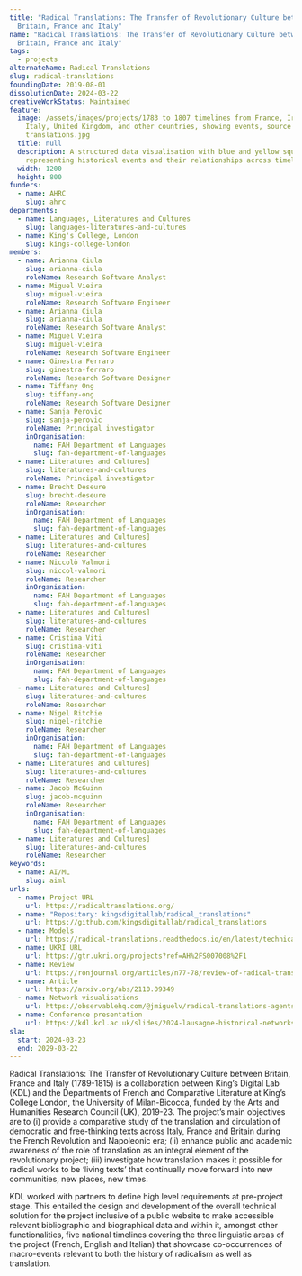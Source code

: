 ```yaml
---
title: "Radical Translations: The Transfer of Revolutionary Culture between
  Britain, France and Italy"
name: "Radical Translations: The Transfer of Revolutionary Culture between
  Britain, France and Italy"
tags:
  - projects
alternateName: Radical Translations
slug: radical-translations
foundingDate: 2019-08-01
dissolutionDate: 2024-03-22
creativeWorkStatus: Maintained
feature:
  image: /assets/images/projects/1783 to 1807 timelines from France, Ireland,
    Italy, United Kingdom, and other countries, showing events, source texts &
    translations.jpg
  title: null
  description: A structured data visualisation with blue and yellow square grids
    representing historical events and their relationships across timelines
  width: 1200
  height: 800
funders:
  - name: AHRC
    slug: ahrc
departments:
  - name: Languages, Literatures and Cultures
    slug: languages-literatures-and-cultures
  - name: King's College, London
    slug: kings-college-london
members:
  - name: Arianna Ciula
    slug: arianna-ciula
    roleName: Research Software Analyst
  - name: Miguel Vieira
    slug: miguel-vieira
    roleName: Research Software Engineer
  - name: Arianna Ciula
    slug: arianna-ciula
    roleName: Research Software Analyst
  - name: Miguel Vieira
    slug: miguel-vieira
    roleName: Research Software Engineer
  - name: Ginestra Ferraro
    slug: ginestra-ferraro
    roleName: Research Software Designer
  - name: Tiffany Ong
    slug: tiffany-ong
    roleName: Research Software Designer
  - name: Sanja Perovic
    slug: sanja-perovic
    roleName: Principal investigator
    inOrganisation:
      name: FAH Department of Languages
      slug: fah-department-of-languages
  - name: Literatures and Cultures]
    slug: literatures-and-cultures
    roleName: Principal investigator
  - name: Brecht Deseure
    slug: brecht-deseure
    roleName: Researcher
    inOrganisation:
      name: FAH Department of Languages
      slug: fah-department-of-languages
  - name: Literatures and Cultures]
    slug: literatures-and-cultures
    roleName: Researcher
  - name: Niccolò Valmori
    slug: niccol-valmori
    roleName: Researcher
    inOrganisation:
      name: FAH Department of Languages
      slug: fah-department-of-languages
  - name: Literatures and Cultures]
    slug: literatures-and-cultures
    roleName: Researcher
  - name: Cristina Viti
    slug: cristina-viti
    roleName: Researcher
    inOrganisation:
      name: FAH Department of Languages
      slug: fah-department-of-languages
  - name: Literatures and Cultures]
    slug: literatures-and-cultures
    roleName: Researcher
  - name: Nigel Ritchie
    slug: nigel-ritchie
    roleName: Researcher
    inOrganisation:
      name: FAH Department of Languages
      slug: fah-department-of-languages
  - name: Literatures and Cultures]
    slug: literatures-and-cultures
    roleName: Researcher
  - name: Jacob McGuinn
    slug: jacob-mcguinn
    roleName: Researcher
    inOrganisation:
      name: FAH Department of Languages
      slug: fah-department-of-languages
  - name: Literatures and Cultures]
    slug: literatures-and-cultures
    roleName: Researcher
keywords:
  - name: AI/ML
    slug: aiml
urls:
  - name: Project URL
    url: https://radicaltranslations.org/
  - name: "Repository: kingsdigitallab/radical_translations"
    url: https://github.com/kingsdigitallab/radical_translations
  - name: Models
    url: https://radical-translations.readthedocs.io/en/latest/technical-overview.html
  - name: UKRI URL
    url: https://gtr.ukri.org/projects?ref=AH%2FS007008%2F1
  - name: Review
    url: https://ronjournal.org/articles/n77-78/review-of-radical-translations-editors-sanja-perovic-erica-joy-mannucci-and-rosa-mucignat/
  - name: Article
    url: https://arxiv.org/abs/2110.09349
  - name: Network visualisations
    url: https://observablehq.com/@jmiguelv/radical-translations-agents-network-visualisation?collection=@jmiguelv/radical-translations
  - name: Conference presentation
    url: https://kdl.kcl.ac.uk/slides/2024-lausagne-historical-networks-research/
sla:
  start: 2024-03-23
  end: 2029-03-22
---
```


Radical Translations: The Transfer of Revolutionary Culture between Britain, France and Italy (1789-1815) is a collaboration between King’s Digital Lab
(KDL) and the Departments of French and Comparative Literature at King’s College London, the University of Milan-Bicocca, funded by the Arts and Humanities Research Council (UK), 2019-23. The project’s main objectives are
to (i) provide a comparative study of the translation and circulation of democratic and free-thinking texts across Italy, France and Britain during the French Revolution and Napoleonic era; (ii) enhance public and academic awareness of the role of translation as an integral element of the revolutionary project; (iii) investigate how translation makes it possible for radical works to be ‘living texts’ that continually move forward into new communities, new places, new times.

KDL worked with partners to define high level requirements
at pre-project stage. This entailed the design and development of the overall technical solution for the project inclusive of a public website to make accessible relevant bibliographic and biographical data and within it, amongst other functionalities, five national timelines covering the three linguistic areas of the project (French, English and Italian) that showcase co-occurrences of macro-events relevant to both the history of radicalism as well as translation.
